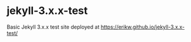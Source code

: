 # jekyll-3.x.x-test
Basic Jekyll 3.x.x test site deployed at https://erikw.github.io/jekyll-3.x.x-test/
